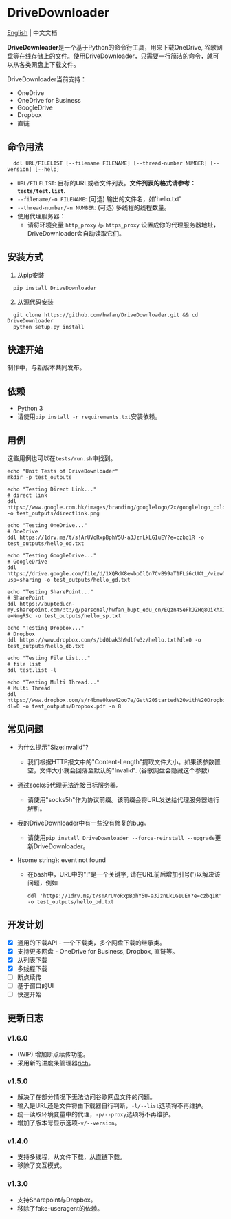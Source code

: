 # DriveDownloader

[English](README.md) | 中文文档

**DriveDownloader**是一个基于Python的命令行工具，用来下载OneDrive, 谷歌网盘等在线存储上的文件。使用DriveDownloader，只需要一行简洁的命令，就可以从各类网盘上下载文件。

DriveDownloader当前支持：
  - OneDrive
  - OneDrive for Business
  - GoogleDrive
  - Dropbox
  - 直链

## 命令用法

  ```
    ddl URL/FILELIST [--filename FILENAME] [--thread-number NUMBER] [--version] [--help]
  ```

  - `URL/FILELIST`: 目标的URL或者文件列表。**文件列表的格式请参考：`tests/test.list`.**
  - `--filename/-o FILENAME`: (可选) 输出的文件名，如'hello.txt'
  - `--thread-number/-n NUMBER`: (可选) 多线程的线程数量。
  - 使用代理服务器：
      - 请将环境变量 `http_proxy` 与 `https_proxy` 设置成你的代理服务器地址，DriveDownloader会自动读取它们。

## 安装方式

  1. 从pip安装
  ```
    pip install DriveDownloader
  ```

  2. 从源代码安装
  ```
    git clone https://github.com/hwfan/DriveDownloader.git && cd DriveDownloader
    python setup.py install
  ```

## 快速开始
  
  制作中，与新版本共同发布。

## 依赖

  - Python 3
  - 请使用`pip install -r requirements.txt`安装依赖。
 
## 用例

  这些用例也可以在`tests/run.sh`中找到。

  ```
  echo "Unit Tests of DriveDownloader"
  mkdir -p test_outputs

  echo "Testing Direct Link..."
  # direct link
  ddl https://www.google.com.hk/images/branding/googlelogo/2x/googlelogo_color_272x92dp.png -o test_outputs/directlink.png

  echo "Testing OneDrive..."
  # OneDrive
  ddl https://1drv.ms/t/s!ArUVoRxpBphY5U-a3JznLkLG1uEY?e=czbq1R -o test_outputs/hello_od.txt

  echo "Testing GoogleDrive..."
  # GoogleDrive
  ddl https://drive.google.com/file/d/1XQRdK8ewbpOlQn7CvB99aT1FLi6cUKt_/view?usp=sharing -o test_outputs/hello_gd.txt

  echo "Testing SharePoint..."
  # SharePoint
  ddl https://bupteducn-my.sharepoint.com/:t:/g/personal/hwfan_bupt_edu_cn/EQzn4SeFkJZHq8OikhX7X3QB97PSiNvJpPVtllBQln8EQw?e=NmgRSc -o test_outputs/hello_sp.txt

  echo "Testing Dropbox..."
  # Dropbox
  ddl https://www.dropbox.com/s/bd0bak3h9dlfw3z/hello.txt?dl=0 -o test_outputs/hello_db.txt

  echo "Testing File List..."
  # file list
  ddl test.list -l

  echo "Testing Multi Thread..."
  # Multi Thread
  ddl https://www.dropbox.com/s/r4bme0kew42oo7e/Get%20Started%20with%20Dropbox.pdf?dl=0 -o test_outputs/Dropbox.pdf -n 8
  ```

## 常见问题

- 为什么提示"Size:Invalid"?

  - 我们根据HTTP报文中的"Content-Length"提取文件大小。如果该参数置空，文件大小就会回落至默认的"Invalid". (谷歌网盘会隐藏这个参数)

- 通过socks5代理无法连接目标服务器。

  - 请使用"socks5h"作为协议前缀。该前缀会将URL发送给代理服务器进行解析。

- 我的DriveDownloader中有一些没有修复的bug。

  - 请使用`pip install DriveDownloader --force-reinstall --upgrade`更新DriveDownloader。

- !{some string}: event not found

  - 在bash中，URL中的"!"是一个关键字, 请在URL前后增加引号(')以解决该问题，例如
  
    ```
    ddl 'https://1drv.ms/t/s!ArUVoRxpBphY5U-a3JznLkLG1uEY?e=czbq1R' -o test_outputs/hello_od.txt
    ```

## 开发计划

 - [x] 通用的下载API - 一个下载类，多个网盘下载的继承类。
 - [x] 支持更多网盘 - OneDrive for Business, Dropbox, 直链等。
 - [x] 从列表下载
 - [x] 多线程下载
 - [ ] 断点续传
 - [ ] 基于窗口的UI
 - [ ] 快速开始
 
## 更新日志

### v1.6.0

- (WIP) 增加断点续传功能。
- 采用新的进度条管理器[rich](https://github.com/Textualize/rich)。

### v1.5.0

- 解决了在部分情况下无法访问谷歌网盘文件的问题。
- 输入是URL还是文件将由下载器自行判断，`-l/--list`选项将不再维护。
- 统一读取环境变量中的代理，`-p/--proxy`选项将不再维护。
- 增加了版本号显示选项`-v/--version`。

### v1.4.0

- 支持多线程，从文件下载，从直链下载。
- 移除了交互模式。

### v1.3.0

- 支持Sharepoint与Dropbox。
- 移除了fake-useragent的依赖。
